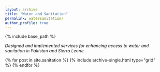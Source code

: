 ```yaml
---
layout: archive
title: "Water and Sanitation"
permalink: watersanitation/
author_profile: true
---
```

{% include base_path %}


*Designed and implemented services for enhancing
access to water and sanitation in Pakistan and Sierra Leone*


<div class="grid__wrapper">
  {% for post in site.sanitation %}
    {% include archive-single.html type="grid" %}
  {% endfor %}
</div>
